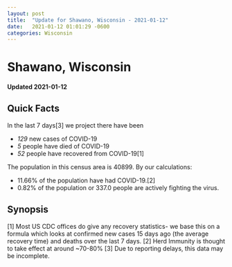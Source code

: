```yaml
---
layout: post
title:  "Update for Shawano, Wisconsin - 2021-01-12"
date:   2021-01-12 01:01:29 -0600
categories: Wisconsin
---
```


# Shawano, Wisconsin
#### Updated 2021-01-12

## Quick Facts

In the last 7 days[3] we project there have been
- *129* new cases of COVID-19
- *5* people have died of COVID-19
- *52* people have recovered from COVID-19[1]

The population in this census area is 40899. By our calculations:
- 11.66% of the population have had COVID-19.[2]
- 0.82% of the population or 337.0 people are actively fighting the virus.

## Synopsis




[1] Most US CDC offices do give any recovery statistics- we base this on a formula which looks at confirmed new cases
15 days ago (the average recovery time) and deaths over the last 7 days.
[2] Herd Immunity is thought to take effect at around ~70-80%
[3] Due to reporting delays, this data may be incomplete. 
    